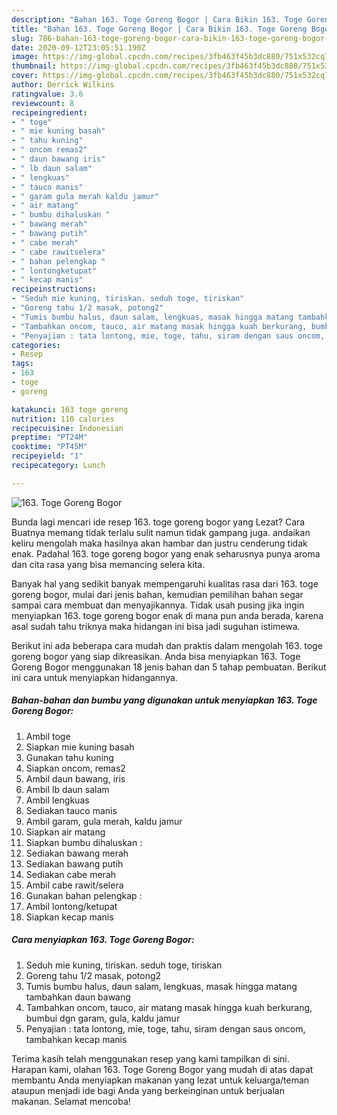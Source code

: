 ```yaml
---
description: "Bahan 163. Toge Goreng Bogor | Cara Bikin 163. Toge Goreng Bogor Yang Sedap"
title: "Bahan 163. Toge Goreng Bogor | Cara Bikin 163. Toge Goreng Bogor Yang Sedap"
slug: 786-bahan-163-toge-goreng-bogor-cara-bikin-163-toge-goreng-bogor-yang-sedap
date: 2020-09-12T23:05:51.190Z
image: https://img-global.cpcdn.com/recipes/3fb463f45b3dc880/751x532cq70/163-toge-goreng-bogor-foto-resep-utama.jpg
thumbnail: https://img-global.cpcdn.com/recipes/3fb463f45b3dc880/751x532cq70/163-toge-goreng-bogor-foto-resep-utama.jpg
cover: https://img-global.cpcdn.com/recipes/3fb463f45b3dc880/751x532cq70/163-toge-goreng-bogor-foto-resep-utama.jpg
author: Derrick Wilkins
ratingvalue: 3.6
reviewcount: 8
recipeingredient:
- " toge"
- " mie kuning basah"
- " tahu kuning"
- " oncom remas2"
- " daun bawang iris"
- " lb daun salam"
- " lengkuas"
- " tauco manis"
- " garam gula merah kaldu jamur"
- " air matang"
- " bumbu dihaluskan "
- " bawang merah"
- " bawang putih"
- " cabe merah"
- " cabe rawitselera"
- " bahan pelengkap "
- " lontongketupat"
- " kecap manis"
recipeinstructions:
- "Seduh mie kuning, tiriskan. seduh toge, tiriskan"
- "Goreng tahu 1/2 masak, potong2"
- "Tumis bumbu halus, daun salam, lengkuas, masak hingga matang tambahkan daun bawang"
- "Tambahkan oncom, tauco, air matang masak hingga kuah berkurang, bumbui dgn garam, gula, kaldu jamur"
- "Penyajian : tata lontong, mie, toge, tahu, siram dengan saus oncom, tambahkan kecap manis"
categories:
- Resep
tags:
- 163
- toge
- goreng

katakunci: 163 toge goreng 
nutrition: 110 calories
recipecuisine: Indonesian
preptime: "PT24M"
cooktime: "PT45M"
recipeyield: "1"
recipecategory: Lunch

---
```



![163. Toge Goreng Bogor](https://img-global.cpcdn.com/recipes/3fb463f45b3dc880/751x532cq70/163-toge-goreng-bogor-foto-resep-utama.jpg)

Bunda lagi mencari ide resep 163. toge goreng bogor yang Lezat? Cara Buatnya memang tidak terlalu sulit namun tidak gampang juga. andaikan keliru mengolah maka hasilnya akan hambar dan justru cenderung tidak enak. Padahal 163. toge goreng bogor yang enak seharusnya punya aroma dan cita rasa yang bisa memancing selera kita.



Banyak hal yang sedikit banyak mempengaruhi kualitas rasa dari 163. toge goreng bogor, mulai dari jenis bahan, kemudian pemilihan bahan segar sampai cara membuat dan menyajikannya. Tidak usah pusing jika ingin menyiapkan 163. toge goreng bogor enak di mana pun anda berada, karena asal sudah tahu triknya maka hidangan ini bisa jadi suguhan istimewa.


Berikut ini ada beberapa cara mudah dan praktis dalam mengolah 163. toge goreng bogor yang siap dikreasikan. Anda bisa menyiapkan 163. Toge Goreng Bogor menggunakan 18 jenis bahan dan 5 tahap pembuatan. Berikut ini cara untuk menyiapkan hidangannya.

<!--inarticleads1-->

##### Bahan-bahan dan bumbu yang digunakan untuk menyiapkan 163. Toge Goreng Bogor:

1. Ambil  toge
1. Siapkan  mie kuning basah
1. Gunakan  tahu kuning
1. Siapkan  oncom, remas2
1. Ambil  daun bawang, iris
1. Ambil  lb daun salam
1. Ambil  lengkuas
1. Sediakan  tauco manis
1. Ambil  garam, gula merah, kaldu jamur
1. Siapkan  air matang
1. Siapkan  bumbu dihaluskan :
1. Sediakan  bawang merah
1. Sediakan  bawang putih
1. Sediakan  cabe merah
1. Ambil  cabe rawit/selera
1. Gunakan  bahan pelengkap :
1. Ambil  lontong/ketupat
1. Siapkan  kecap manis




<!--inarticleads2-->

##### Cara menyiapkan 163. Toge Goreng Bogor:

1. Seduh mie kuning, tiriskan. seduh toge, tiriskan
1. Goreng tahu 1/2 masak, potong2
1. Tumis bumbu halus, daun salam, lengkuas, masak hingga matang tambahkan daun bawang
1. Tambahkan oncom, tauco, air matang masak hingga kuah berkurang, bumbui dgn garam, gula, kaldu jamur
1. Penyajian : tata lontong, mie, toge, tahu, siram dengan saus oncom, tambahkan kecap manis




Terima kasih telah menggunakan resep yang kami tampilkan di sini. Harapan kami, olahan 163. Toge Goreng Bogor yang mudah di atas dapat membantu Anda menyiapkan makanan yang lezat untuk keluarga/teman ataupun menjadi ide bagi Anda yang berkeinginan untuk berjualan makanan. Selamat mencoba!
